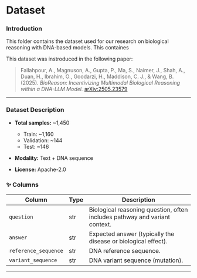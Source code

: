 
#  Dataset

###  Introduction
This folder contains the dataset used for our research on biological reasoning with DNA-based models.  This containes 


This dataset was instroduced in the following paper:

> Fallahpour, A., Magnuson, A., Gupta, P., Ma, S., Naimer, J., Shah, A., Duan, H., Ibrahim, O., Goodarzi, H., Maddison, C. J., & Wang, B. (2025). *BioReason: Incentivizing Multimodal Biological Reasoning within a DNA-LLM Model.* [arXiv:2505.23579](https://arxiv.org/abs/2505.23579)

---


###  Dataset Description

- **Total samples:** ~1,450  
  - Train: ~1,160  
  - Validation: ~144  
  - Test: ~146

- **Modality:** Text + DNA sequence  
- **License:** Apache-2.0

### ✨ Columns

| Column                | Type   | Description                                                                 |
|------------------------|--------|------------------------------------------------------------------------------|
| `question`             | str    | Biological reasoning question, often includes pathway and variant context.  |
| `answer`               | str    | Expected answer (typically the disease or biological effect).               |
| `reference_sequence`   | str    | DNA reference sequence.                                                    |
| `variant_sequence`     | str    | DNA variant sequence (mutation).                                           |


---

